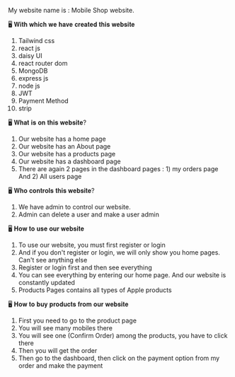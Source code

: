 My website name is :  Mobile Shop website.

🖥 𝐖𝐢𝐭𝐡 𝐰𝐡𝐢𝐜𝐡 𝐰𝐞 𝐡𝐚𝐯𝐞 𝐜𝐫𝐞𝐚𝐭𝐞𝐝 𝐭𝐡𝐢𝐬 𝐰𝐞𝐛𝐬𝐢𝐭𝐞
1) Tailwind css
2) react js
3) daisy UI
4) react router dom
5) MongoDB
6) express js
7) node js
8) JWT
9) Payment Method
10) strip


🖥 𝐖𝐡𝐚𝐭 𝐢𝐬 𝐨𝐧 𝐭𝐡𝐢𝐬 𝐰𝐞𝐛𝐬𝐢𝐭𝐞?
1) Our website has a home page
2) Our website has an About page
3) Our website has a products page
4) Our website has a dashboard page
5) There are again 2 pages in the dashboard pages : 1) my orders page And 2) All users page


🖥 𝐖𝐡𝐨 𝐜𝐨𝐧𝐭𝐫𝐨𝐥𝐬 𝐭𝐡𝐢𝐬 𝐰𝐞𝐛𝐬𝐢𝐭𝐞?
1) We have admin to control our website.
2) Admin can delete a user and make a user admin


🖥 𝐇𝐨𝐰 𝐭𝐨 𝐮𝐬𝐞 𝐨𝐮𝐫 𝐰𝐞𝐛𝐬𝐢𝐭𝐞
1) To use our website, you must first register or login
2) And if you don't register or login, we will only show you home pages. Can't see anything else
3) Register or login first and then see everything
4) You can see everything by entering our home page. And our website is constantly updated
5) Products Pages contains all types of Apple products


🖥 𝐇𝐨𝐰 𝐭𝐨 𝐛𝐮𝐲 𝐩𝐫𝐨𝐝𝐮𝐜𝐭𝐬 𝐟𝐫𝐨𝐦 𝐨𝐮𝐫 𝐰𝐞𝐛𝐬𝐢𝐭𝐞
1) First you need to go to the product page
2) You will see many mobiles there
3) You will see one (Confirm Order) among the products, you have to click there
4) Then you will get the order
5) Then go to the dashboard, then click on the payment option from my order and make the payment






